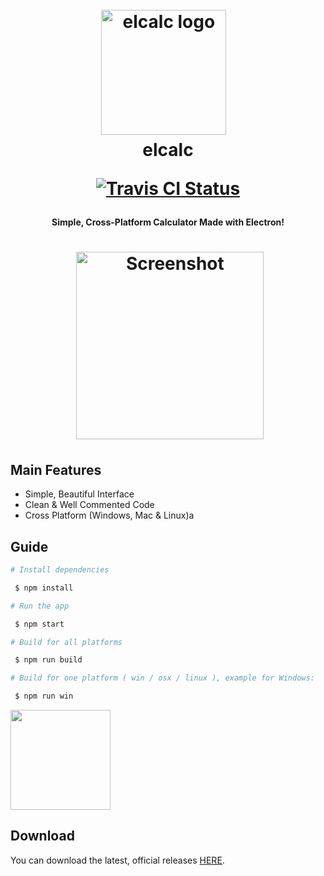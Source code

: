 <h1 align="center">
  <br>
  <a href="https://github.com/elcalc/elcalc"><img src="https://raw.githubusercontent.com/elcalc/elcalc/master/logo.png" alt="elcalc logo" width="200"></a>
  <br>
  elcalc
  <br>
  <p align="center"><a href="https://travis-ci.org/elcalc/elcalc"><img src="https://travis-ci.org/elcalc/elcalc.svg?branch=master" alt="Travis CI Status"></a>
  </p>
</h1>

<h4 align="center">Simple, Cross-Platform Calculator Made with Electron!</h4>
<h1 align="center">
  <a href="https://github.com/elcalc/elcalc"><img src="https://i.imgur.com/ffaaBoR.png" alt="Screenshot" width="300"></a>
</h1>

## Main Features

- Simple, Beautiful Interface
- Clean & Well Commented Code
- Cross Platform (Windows, Mac & Linux)a

## Guide

``` bash
# Install dependencies

 $ npm install

# Run the app

 $ npm start

# Build for all platforms

 $ npm run build

# Build for one platform ( win / osx / linux ), example for Windows:

 $ npm run win
```
<a href="https://www.patreon.com/akepinski">
	<img src="https://c5.patreon.com/external/logo/become_a_patron_button@2x.png" width="160">
</a>


## Download

You can download the latest, official releases [HERE](https://github.com/elcalc/elcalc/releases/latest).
